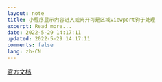 ```yaml
---
layout: note
title: 小程序显示内容进入或离开可是区域viewport钩子处理
excerpt: Read more...
date: 2022-5-29 14:17:11
updated: 2022-5-29 14:17:11
comments: false
lang: zh-CN
---
```


[官方文档](https://developers.weixin.qq.com/miniprogram/dev/framework/view/selector.html)
  